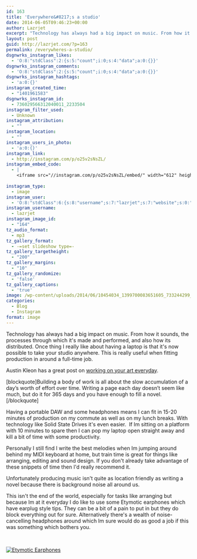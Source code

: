 ```yaml
---
id: 163
title: 'Everywhere&#8217;s a studio'
date: 2014-06-05T09:46:23+00:00
author: Lazrjet
excerpt: "Technology has always had a big impact on music. From how it sounds, the processes through which it's made and performed, and also how its distributed. Once thing I really like about having a laptop is that it's now possible to take your studio anywhere. This is really useful when fitting production in around a full-time job...."
layout: post
guid: http://lazrjet.com/?p=163
permalink: /everywheres-a-studio/
dsgnwrks_instagram_likes:
  - 'O:8:"stdClass":2:{s:5:"count";i:0;s:4:"data";a:0:{}}'
dsgnwrks_instagram_comments:
  - 'O:8:"stdClass":2:{s:5:"count";i:0;s:4:"data";a:0:{}}'
dsgnwrks_instagram_hashtags:
  - 'a:0:{}'
instagram_created_time:
  - "1401961583"
dsgnwrks_instagram_id:
  - 736029566312040011_2233504
instagram_filter_used:
  - Unknown
instagram_attribution:
  - ""
instagram_location:
  - ""
instagram_users_in_photo:
  - 'a:0:{}'
instagram_link:
  - http://instagram.com/p/o25v2sNsZL/
instagram_embed_code:
  - |
    <iframe src="//instagram.com/p/o25v2sNsZL/embed/" width="612" height="710" frameborder="0" scrolling="no" allowtransparency="true"></iframe>
    
instagram_type:
  - image
instagram_user:
  - 'O:8:"stdClass":6:{s:8:"username";s:7:"lazrjet";s:7:"website";s:0:"";s:15:"profile_picture";s:75:"http://images.ak.instagram.com/profiles/profile_2233504_75sq_1379772260.jpg";s:9:"full_name";s:13:"Marc Langsman";s:3:"bio";s:0:"";s:2:"id";s:7:"2233504";}'
instagram_username:
  - lazrjet
instagram_image_id:
  - "164"
tz_audio_format:
  - mp3
tz_gallery_format:
  - -=set slideshow type=-
tz_gallery_targetheight:
  - "200"
tz_gallery_margins:
  - "10"
tz_gallery_randomize:
  - 'false'
tz_gallery_captions:
  - 'true'
image: /wp-content/uploads/2014/06/10454034_1399700083651605_733244299_n.jpg
categories:
  - Blog
  - Instagram
format: image
---
```

Technology has always had a big impact on music. From how it sounds, the processes through which it's made and performed, and also how its distributed. Once thing I really like about having a laptop is that it's now possible to take your studio anywhere. This is really useful when fitting production in around a full-time job.

Austin Kleon has a great post on <a href="http://austinkleon.com/2013/12/29/something-small-every-day/" target="_blank">working on your art everyday</a>.

[blockquote]Building a body of work is all about the slow accumulation of a day’s worth of effort over time. Writing a page each day doesn’t seem like much, but do it for 365 days and you have enough to fill a novel.[/blockquote]

Having a portable DAW and some headphones means I can fit in 15-20 minutes of production on my commute as well as on my lunch breaks. With technology like Solid State Drives it's even easier.  If Im sitting on a platform with 10 minutes to spare then I can pop my laptop open straight away and kill a bit of time with some productivity.

Personally I still find I write the best melodies when Im jumping around behind my MIDI keyboard at home, but train time is great for things like arranging, editing and sound design. If you don't already take advantage of these snippets of time then I'd really recommend it.

Unfortunately producing music isn't quite as location friendly as writing a novel because there is background noise all around us.

This isn't the end of the world, especially for tasks like arranging but because Im at it everyday I do like to use some Etymotic earphones which have earplug style tips. They can be a bit of a pain to put in but they do block everything out for sure. Alternatively there's a wealth of noise-cancelling headphones around which Im sure would do as good a job if this was something which bothers you.

&nbsp;

<a href="http://lazrjet.com/wp-content/uploads/2014/06/etymotic.jpg"><img class="img-fluid" src="http://lazrjet.com/wp-content/uploads/2014/06/etymotic.jpg" alt="Etymotic Earphones" /></a>

&nbsp;